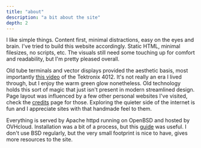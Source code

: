 ```yaml
---
title: "about"
description: "a bit about the site"
depth: 2
---
```


I like simple things.
Content first, minimal distractions, easy on the eyes and brain.
I've tried to build this website accordingly.
Static HTML, minimal filesizes, no scripts, etc.
The visuals still need some touching up for comfort and readability, but I'm pretty pleased overall.

Old tube terminals and vector displays provided the aesthetic basis, most importantly [this video](https://youtu.be/YZsiR45tKKw) of the Tektronix 4012.
It's not really an era I lived through, but I enjoy the warm green glow nonetheless.
Old technology holds this sort of magic that just isn't present in modern streamlined design.
Page layout was influenced by a few other personal websites I've visited, check the [credits](/misc/credits) page for those.
Exploring the quieter side of the internet is fun and I appreciate sites with that handmade feel to them.

Everything is served by Apache httpd running on OpenBSD and hosted by OVHcloud.
Installation was a bit of a process, but this [guide](https://kaip.iki.fi/2021/01/02/openbsd.html) was useful.
I don't use BSD regularly, but the very small footprint is nice to have, gives more resources to the site.
